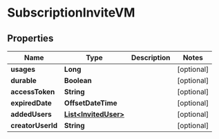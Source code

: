 

# SubscriptionInviteVM


## Properties

| Name | Type | Description | Notes |
|------------ | ------------- | ------------- | -------------|
|**usages** | **Long** |  |  [optional] |
|**durable** | **Boolean** |  |  [optional] |
|**accessToken** | **String** |  |  [optional] |
|**expiredDate** | **OffsetDateTime** |  |  [optional] |
|**addedUsers** | [**List&lt;InvitedUser&gt;**](InvitedUser.md) |  |  [optional] |
|**creatorUserId** | **String** |  |  [optional] |



